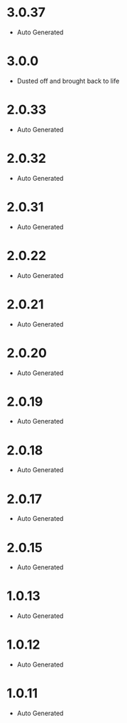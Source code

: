 # 3.0.37
 * Auto Generated

# 3.0.0
 * Dusted off and brought back to life

# 2.0.33
 * Auto Generated

# 2.0.32
 * Auto Generated

# 2.0.31
 * Auto Generated

# 2.0.22
 * Auto Generated

# 2.0.21
 * Auto Generated

# 2.0.20
 * Auto Generated

# 2.0.19
 * Auto Generated

# 2.0.18
 * Auto Generated

# 2.0.17
 * Auto Generated

# 2.0.15
 * Auto Generated

# 1.0.13
 * Auto Generated

# 1.0.12
 * Auto Generated

# 1.0.11
 * Auto Generated

